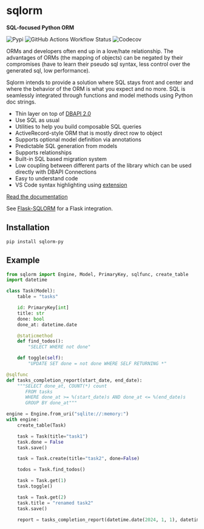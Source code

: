 # sqlorm

**SQL-focused Python ORM**

![Pypi](https://img.shields.io/pypi/v/sqlorm-py) ![GitHub Actions Workflow Status](https://img.shields.io/github/actions/workflow/status/hyperflask/sqlorm/python.yml?branch=main) ![Codecov](https://img.shields.io/codecov/c/github/hyperflask/sqlorm)

ORMs and developers often end up in a love/hate relationship. The advantages of ORMs (the mapping of objects) can be negated by their compromises (have to learn their pseudo sql syntax, less control over the generated sql, low performance).

Sqlorm intends to provide a solution where SQL stays front and center and where the behavior of the ORM is what you expect and no more. SQL is seamlessly integrated through functions and model methods using Python doc strings.

- Thin layer on top of [DBAPI 2.0](https://peps.python.org/pep-0249/)
- Use SQL as usual
- Utilities to help you build composable SQL queries
- ActiveRecord-style ORM that is mostly direct row to object
- Supports optional model definition via annotations
- Predictable SQL generation from models
- Supports relationships
- Built-in SQL based migration system
- Low coupling between different parts of the library which can be used directly with DBAPI Connections
- Easy to understand code
- VS Code syntax highlighting using [extension](https://marketplace.visualstudio.com/items?itemName=hyperflask.sqlorm-language-support)

[Read the documentation](https://hyperflask.github.io/sqlorm)

See [Flask-SQLORM](https://github.com/hyperflask/flask-sqlorm) for a Flask integration.

## Installation

    pip install sqlorm-py

## Example

```python
from sqlorm import Engine, Model, PrimaryKey, sqlfunc, create_table
import datetime

class Task(Model):
    table = "tasks"

    id: PrimaryKey[int]
    title: str
    done: bool
    done_at: datetime.date

    @staticmethod
    def find_todos():
        "SELECT WHERE not done"

    def toggle(self):
        "UPDATE SET done = not done WHERE SELF RETURNING *"

@sqlfunc
def tasks_completion_report(start_date, end_date):
    """SELECT done_at, COUNT(*) count
       FROM tasks
       WHERE done_at >= %(start_date)s AND done_at <= %(end_date)s
       GROUP BY done_at"""

engine = Engine.from_uri("sqlite://:memory:")
with engine:
    create_table(Task)

    task = Task(title="task1")
    task.done = False
    task.save()

    task = Task.create(title="task2", done=False)

    todos = Task.find_todos()

    task = Task.get(1)
    task.toggle()

    task = Task.get(2)
    task.title = "renamed task2"
    task.save()

    report = tasks_completion_report(datetime.date(2024, 1, 1), datetime.date.today())
```
